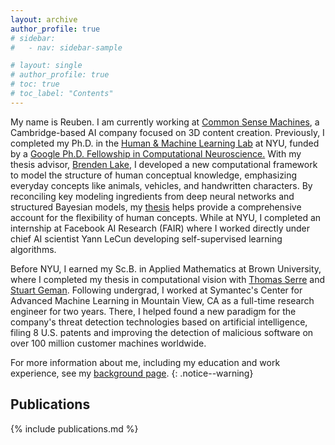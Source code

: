 ```yaml
---
layout: archive
author_profile: true
# sidebar:
#   - nav: sidebar-sample

# layout: single
# author_profile: true
# toc: true
# toc_label: "Contents"
---
```


My name is Reuben.
I am currently working at [Common Sense Machines](https://www.csm.ai), a Cambridge-based AI company focused on 3D content creation.
Previously, I completed my Ph.D. in the [Human & Machine Learning Lab](https://lake-lab.github.io) at NYU, funded by a [Google Ph.D. Fellowship in Computational Neuroscience.](https://research.googleblog.com/2018/04/announcing-2018-google-phd-fellows-for.html)
With my thesis advisor, [Brenden Lake](https://www.technologyreview.com/lists/innovators-under-35/2018/visionary/brenden-lake/), I developed a new computational framework to model the structure of human conceptual knowledge, emphasizing everyday concepts like animals, vehicles, and handwritten characters.
By reconciling key modeling ingredients from deep neural networks and structured Bayesian models, my [thesis](/assets/files/FeinmanPhDThesis.pdf) helps provide a comprehensive account for the flexibility of human concepts.
While at NYU, I completed an internship at Facebook AI Research (FAIR) where I worked directly under chief AI scientist Yann LeCun developing self-supervised learning algorithms.

Before NYU, I earned my Sc.B. in Applied Mathematics at Brown University, where I completed my thesis in computational vision with [Thomas Serre](http://serre-lab.clps.brown.edu/person/thomas-serre/) and [Stuart Geman](http://www.dam.brown.edu/people/geman/index.shtml).
Following undergrad, I worked at Symantec's Center for Advanced Machine Learning in Mountain View, CA as a full-time research engineer for two years.
There, I helped found a new paradigm for the company's threat detection technologies based on artificial intelligence, filing 8 U.S. patents and improving the detection of malicious software on over 100 million customer machines worldwide.

For more information about me, including my education and work experience, see my [background page](/background/).
{: .notice--warning}


## Publications

{% include publications.md %}


<!--
## Work Experience

- **Common Sense Machines** (9/2023 - present)<br>
*Lead Deep Learning Scientist*<br>
Cambridge, MA
- **Meta** (5/2020 - 9/2020)<br>
*Research Intern, FAIR*<br>
New York, NY
- **Symantec** (7/2015 - 6/2017)<br>
*Machine Learning Engineer, Center for Advanced Machine Learning*<br>
Mountain View, CA

## Education

- **New York University** (9/2017 - 9/2023)<br>
*Ph.D., Neural Science*<br>
New York, NY
- **Brown University** (9/2011 - 5/2015)<br>
*Sc.B. with Honors, Applied Mathematics*<br>
Providence, RI
-->
